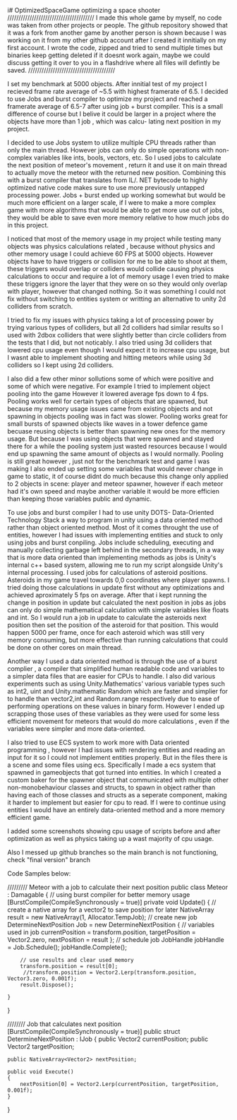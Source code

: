 i# OptimizedSpaceGame
optimizing a space shooter
///////////////////////////////////////
I made this whole game by myself, no code was taken from other projects or people. The github repository showed that it was a fork from another game by another person is shown because
I was working on it from my other github account after I created it innitially on my first account. I wrote the code, zipped and tried to send multiple times but binaries keep 
getting deleted if it doesnt work again, maybe we could discuss getting it over to you in a flashdrive where all files will defintly be saved.
///////////////////////////////////////





I set my benchmark at 5000 objects. After innitial test of my project I recieved frame rate average of ~5.5 with highest framerate of 6.5. 
I decided to use Jobs and burst compiler to optimize my project and reached a framerate average of 6.5-7 after using job + burst compiler.
This is a small difference of course but I belive it could be larger in a project where the objects have more than 1 job , which was calcu-
lating next position in my project. 


I decided to use Jobs system to utilize multiple CPU threads rather than only the main thread. However jobs can only do simple operations with non-
complex variables like ints, bools, vectors, etc. So I used jobs to calculate the next position of meteor's movement , return it and use it on main 
thread to actually move the meteor with the returned new position. Combining this with a burst compiler that translates from IL/. NET bytecode 
to highly optimized native code makes sure to use more previously untapped processing power. Jobs + burst ended up working somewhat but would be much more efficient on
a larger scale, if I were to make a more complex game with more algorithms that would be able to get more use out of jobs, they would be able to save even more memory 
relative to how much jobs do in this project.

I noticed that most of the memory usage in my project while testing many objects was physics calculations related , because without physics and other 
memory usage I could achieve 60 FPS at 5000 objects. However objects have to have triggers or collision for me to be able to shoot at them,
these triggers would overlap or colliders would collide causing physics calculations to occur and require a lot of memory usage I even tried 
to make these triggers ignore the layer that they were on so they would only overlap with player, however that changed nothing. 
So it was something I could not fix without switching to entities system or writting an alternative to unity 2d colliders from scratch.


I tried to fix my issues with physics taking a lot of processing power by trying various types of colliders, but all 2d colliders had similar results
so I used with 2dbox colliders that were slightly better than circle colliders from the tests that I did, but not noticably. I also tried using 3d 
colliders that lowered cpu usage even though I would expect it to increase cpu usage, but I wasnt able to implement shooting and hitting meteors while
using 3d colliders so I kept using 2d colliders.

I also did a few other minor sollutions some of which were positive and some of which were negative. For example I tried to implement object pooling into the game
However it lowered average fps down to 4 fps. Pooling works well for certain types of objects that are spawned, but because my memory usage issues came from existing objects
and not spawning in objects pooling was in fact was slower. Pooling works great for small bursts of spawned objects like waves in a tower defence game becuase reusing objects
is better than spawning new ones for the memory usage. But because I was using objects that were spawned and stayed there for a while the pooling system just wasted resources 
because I would end up spawning the same amount of objects as I would normally. Pooling is still great however , just not for the benchmark test and game I was making 
I also ended up setting some variables that would never change in game to static, it of course didnt do much because this change only applied to 2 objects in scene: player
and meteor spawner, however if each meteor had it's own speed and maybe another variable it would be more efficien than keeping those variables public and dynamic.

To use jobs and burst compiler I had to use unity DOTS- Data-Oriented Technology Stack a way to program in unity using a data oriented method rather than
object oriented method. Most of it comes throught the use of entities, however I had issues with implementing entities and stuck to only using jobs and burst conpiling. 
Jobs include scheduling, executing and manually collecting garbage left behind in the secondary threads, in a way that is more data oriented than 
implementing methods as jobs is Unity's internal c++ based system, allowing me to run my script alongside Unity's internal processing. I used jobs for calculations of asteroid
positions. Asteroids in my game travel towards 0,0 coordinates where player spawns. I tried doing those calculations in update first without any optimizations and achieved aproximately
5 fps on average. After that i kept running the change in position in update but calculated the next position in jobs as jobs can only do simple mathematical calculation 
with simple variables like floats and int. So I would run a job in update to calculate the asteroids next position then set the position of the asteroid for that position.
This would happen 5000 per frame, once for each asteroid which was still very memory consuming, but more effective than running calculations that could be done on other cores
on main thread.

Another way I used a data oriented method is through the use of a burst complier , a compiler that simplified human readable code and
variables to a simpler data files that are easier for CPUs to handle. I also did various experiments such as using Unity.Mathematics' various variable types 
such as int2, uint and Unity.mathematic Random  which are faster and simplier for to handle than vector2,int and Random.range respectively due to ease
of performing operations on these values in binary form. However I ended up scrapping those uses of these variables as they were used for some 
less efficient movement for meteors that would do more calculations , even if the variables were simpler and more data-oriented. 

I also tried to use ECS system to work more with Data oriented programming , however I had issues with rendering entities and reading an input for it so I could not
implement entities properly. But in the files there is a scene and some files using ecs. Specifically I made a ecs system that spawned in gameobjects that got turned into
entities. In which I created a custom baker for the spawner object that communicated with multiple other non-monobehaviour classes and structs, to spawn in object rather
than having each of those classes and structs as a seperate component, making it harder to implement but easier for cpu to read. If I were to continue using entities I would
have an entirely data-oriented method and a more memory efficient game.

I added some screenshots showing cpu usage of scripts before and after optimization as well as physics taking up a wast majority of cpu usage. 

Also I messed up github branches so the main branch is not functioning, check "final version" branch


Code Samples below:



///////// Meteor with a job to calculate their next position
public class Meteor : Damagable
{
		// using burst compiler for better memory usage
    [BurstCompile(CompileSynchronously = true)]
    private void Update()
    {
		// create a native array for a vector2 to save position for later
        NativeArray<Vector2> result = new NativeArray<Vector2>(1, Allocator.TempJob);
	// create new job
        DetermineNextPosition Job = new DetermineNextPosition
        {
	// variables used in job
            currentPosition = transform.position,
            targetPosition = Vector2.zero,
            nextPosition = result
        };
		// schedule job
        JobHandle jobHandle = Job.Schedule();
        jobHandle.Complete();

		// use results and clear used memory 
        transform.position = result[0];
         //transform.position = Vector2.Lerp(transform.position, Vector3.zero, 0.001f);
        result.Dispose();

    }
}

//////// Job that calculates next position
[BurstCompile(CompileSynchronously = true)]
public struct DetermineNextPosition : IJob
{
    public Vector2 currentPosition;
    public Vector2 targetPosition;


    public NativeArray<Vector2> nextPosition;

    public void Execute()
    {
        nextPosition[0] = Vector2.Lerp(currentPosition, targetPosition, 0.001f);
    }
}

